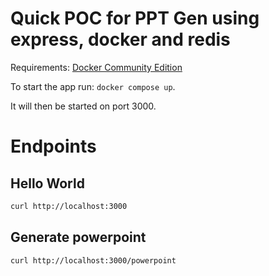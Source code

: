 # Quick POC for PPT Gen using express, docker and redis

Requirements: [Docker Community Edition](https://www.docker.com/community-edition)

To start the app run: `docker compose up`.

It will then be started on port 3000.

# Endpoints

## Hello World

```sh
curl http://localhost:3000
```

## Generate powerpoint
```sh
curl http://localhost:3000/powerpoint
```
